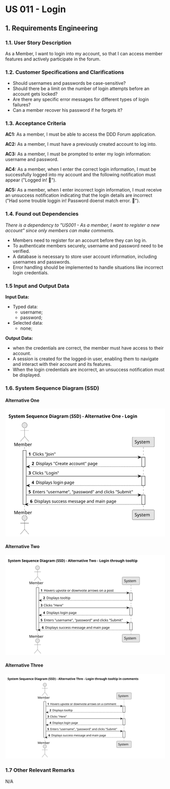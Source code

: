 # US 011 - Login

## 1. Requirements Engineering

### 1.1. User Story Description

As a Member, I want to login into my account,
so that I can access member features and actively participate in the forum.

### 1.2. Customer Specifications and Clarifications

- Should usernames and passwords be case-sensitive?
- Should there be a limit on the number of login attempts before an account gets locked?
- Are there any specific error messages for different types of login failures?
- Can a member recover his password if he forgets it?

### 1.3. Acceptance Criteria

**AC1:** As a member, I must be able to access the DDD Forum application.

**AC2:** As a member, I must have a previously created account to log into.

**AC3:** As a member, I must be prompted to enter my login information: username and password.

**AC4:** As a member, when I enter the correct login information, I must be successfully logged into my account and the following notification must appear ("Logged in! 🤠").

**AC5:** As a member, when I enter incorrect login information, I must receive an unsuccess notification indicating that the login details are incorrect ("Had some trouble loggin in! Password doenst match error. 🤠").

### 1.4. Found out Dependencies

_There is a dependency to "US001 - As a member, I want to register a new account" since only members can make comments._

- Members need to register for an account before they can log in.
- To authenticate members securely, username and password need to be verified.
- A database is necessary to store user account information, including usernames and passwords.
- Error handling should be implemented to handle situations like incorrect login credentials.

### 1.5 Input and Output Data

**Input Data:**

- Typed data:
  - username;
  - password;
- Selected data:
  - none;

**Output Data:**

- when the credentials are correct, the member must have access to their account.
- A session is created for the logged-in user, enabling them to navigate and interact with their account and its features.
- When the login credentials are incorrect, an unsuccess notification must be displayed.

### 1.6. System Sequence Diagram (SSD)

#### Alternative One

![System Sequence Diagram - Login](svg/us011-ssd-alternative-1.svg)

#### Alternative Two

![System Sequence Diagram - Login through tooltip](svg/us011-ssd-alternative-2.svg)

#### Alternative Three

![System Sequence Diagram - Login through tooltip](svg/us011-ssd-alternative-3.svg)


### 1.7 Other Relevant Remarks

N/A
